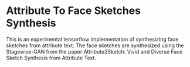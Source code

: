 # Attribute To Face Sketches Synthesis
This is an experimental tensorflow implementation of synthesizing face sketches from attribute text. The face sketches are synthesized using the Stagewise-GAN from the paper Attribute2Sketch: Vivid and Diverse Face Sketch Synthesis from Attribute Text.
